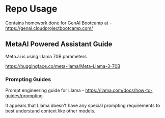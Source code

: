 # Repo Usage

Contains homework done for GenAI Bootcamp at - https://genai.cloudprojectbootcamp.com/

## MetaAI Powered Assistant Guide

Meta.ai is using Llama 70B parameters

https://huggingface.co/meta-llama/Meta-Llama-3-70B

### Prompting Guides

Prompt engineering guide for Llama - https://llama.com/docs/how-to-guides/prompting

It appears that Llama doesn't have any special prompting requirements to best understand context like other models.
